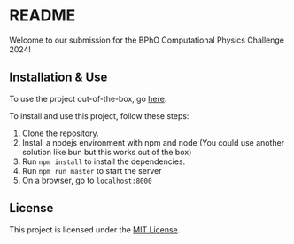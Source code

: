 # README

Welcome to our submission for the BPhO Computational Physics Challenge 2024!

## Installation & Use

To use the project out-of-the-box, go [here](https://bobdagithubaccount.github.io/bcpho/).

To install and use this project, follow these steps:

1. Clone the repository.
2. Install a nodejs environment with npm and node (You could use another solution like bun but this works out of the box)
3. Run `npm install` to install the dependencies.
4. Run `npm run master` to start the server
5. On a browser, go to `localhost:8000`

## License

This project is licensed under the [MIT License](LICENSE.md).